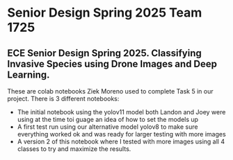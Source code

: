 # Senior Design Spring 2025 Team 1725
## ECE Senior Design Spring 2025. Classifying Invasive Species using Drone Images and Deep Learning.
These are colab notebooks Ziek Moreno used to complete Task 5 in our project. There is 3 different notebooks:
- The initial notebook using the yolov11 model both Landon and Joey were using at the time toi guage an idea of how to set the models up
- A first test run using our alternative model yolov8 to make sure everything worked ok and was ready for larger testing with more images
- A version 2 of this notebook where I tested with more images using all 4 classes to try and maximize the results.
